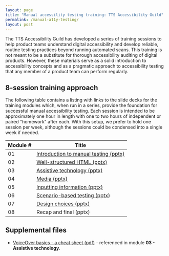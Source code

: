 ```yaml
---
layout: page
title: "Manual accessility testing training: TTS Accessibility Guild"
permalink: /manual-a11y-testing/
layout: post
---
```


The TTS Accessibility Guild has developed a series of training sessions to help product teams understand digital accessibility and develop reliable, routine testing practices beyond running automated scans. This training is not meant to be a substitute for thorough accessibility auditing of digital products. However, these materials serve as a solid introduction to accessibility concepts and as a pragmatic approach to accessibility testing that any member of a product team can perform regularly. 

## 8-session training approach

The following table contains a listing with links to the slide decks for the training modules which, when run in a series, provide the foundation for successful manual accessibility testing. Each session is intended to be approximately one hour in length with one to two hours of independent or paired "homework" after each. With this setup, we prefer to hold one session per week, although the sessions could be condensed into a single week if needed.  

| Module # | Title | 
| -------- | ----- |
| 01 | [Introduction to manual testing (pptx)]({{site.baseurl}}/training_files/ppt/01_Introduction_to_manual_testing.pptx) |
| 02 | [Well-structured HTML (pptx)]({{site.baseurl}}/training_files/ppt/02_Well-structured_HTML.pptx) |
| 03 | [Assistive technology (pptx)]({{site.baseurl}}/training_files/ppt/03_Assistive_technology.pptx) |
| 04 | [Media (pptx)]({{site.baseurl}}/training_files/ppt/04_Media.pptx) |
| 05 | [Inputting information (pptx)]({{site.baseurl}}training_files/ppt/05_Inputting_information.pptx) |
| 06 | [Scenario-based testing (pptx)]({{site.baseurl}}training_files/ppt/06_Scenario-based_testing.pptx) |
| 07 | [Design choices (pptx)]({{site.baseurl}}training_files/ppt/07_Design_choices.pptx) |
| 08 | Recap and final (pptx) |

## Supplemental files

* [VoiceOver basics - a cheat sheet (pdf)]({{site.baseurl}}/training_files/doc/VoiceOver_basics_a_cheat_sheet.pdf) - referenced in module **03 - Assistive technology**.
